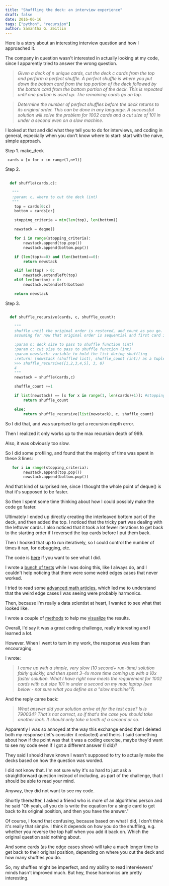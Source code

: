 ```yaml
---
title: "Shuffling the deck: an interview experience"
draft: false
date: 2016-06-16
tags: ["python", "recursion"]
author: Samantha G. Zeitlin
---
```



Here is a story about an interesting interview question and how I approached it. 

The company in question wasn't interested in actually looking at my code, since I apparently tried to answer the wrong question. 

> _Given a deck of n unique cards, cut the deck c cards from the top and perform a perfect shuffle. A perfect shuffle is where you put down the bottom card from the top portion of the deck followed by the bottom card from the bottom portion of the deck. This is repeated until one portion is used up. The remaining cards go on top._


> _Determine the number of perfect shuffles before the deck returns to its original order. This can be done in any language. A successful solution will solve the problem for 1002 cards and a cut size of 101 in under a second even on a slow machine._

I looked at that and did what they tell you to do for interviews, and coding in general, especially when you don't know where to start: start with the naive, simple approach. 

Step 1. make_deck

     cards = [x for x in range(1,n+1)] 

Step 2. 

```python
   
  def shuffle(cards,c):

   """
   :param: c, where to cut the deck (int)
   """
    top = cards[0:c]
    bottom = cards[c:]

    stopping_criteria = min(len(top), len(bottom))

    newstack = deque()

    for i in range(stopping_criteria):
        newstack.append(top.pop())
        newstack.append(bottom.pop())

    if (len(top)==0) and (len(bottom)==0):
        return newstack

    elif len(top) > 0:
        newstack.extendleft(top)
    elif len(bottom) > 0:
        newstack.extendleft(bottom)

    return newstack
   ```

Step 3. 

```python

  def shuffle_recursive(cards, c, shuffle_count):

    """
    shuffle until the original order is restored, and count as you go.
    assuming for now that original order is sequential and first card is always 1.

    :param n: deck size to pass to shuffle function (int)
    :param c: cut size to pass to shuffle function (int)
    :param newstack: variable to hold the list during shuffling
    :return: (newstack (shuffled list), shuffle_count (int)) as a tuple
    >>> shuffle_recursive([1,2,3,4,5], 3, 0)
    4
    """
    newstack = shuffle(cards,c)

    shuffle_count +=1

    if list(newstack) == [x for x in range(1, len(cards)+1)]: #stopping criteria
        return shuffle_count

    else:
        return shuffle_recursive(list(newstack), c, shuffle_count)

```

So I did that, and was surprised to get a recursion depth error. 

Then I realized it only works up to the max recursion depth of 999.

Also, it was obviously too slow. 

So I did some profiling, and found that the majority of time was spent in these 3 lines:

```python
   for i in range(stopping_criteria):
        newstack.append(top.pop())
        newstack.append(bottom.pop())
```

And that kind of surprised me, since I thought the whole point of deque() is that it's supposed to be faster. 

So then I spent some time thinking about how I could possibly make the code go faster. 

Ultimately I ended up directly creating the interleaved bottom part of the deck, and then added the top. I noticed that the tricky part was dealing with the leftover cards. I also noticed that it took a lot fewer iterations to get back to the starting order if I reversed the top cards before I put them back. 

Then I hooked that up to run iteratively, so I could control the number of times it ran, for debugging, etc. 

The code is [here][1] if you want to see what I did. 

I wrote a [bunch of tests][2] while I was doing this, like I always do, and I couldn't help noticing that there were some weird edges cases that never worked. 

I tried to read some [advanced math articles][3], which led me to understand that the weird edge cases I was seeing were probably harmonics. 

Then, because I'm really a data scientist at heart, I wanted to see what that looked like. 

I wrote a couple of [methods][4] to help me [visualize][5] the results.

Overall, I'd say it was a great coding challenge, really interesting and I learned a lot. 

However. When I went to turn in my work, the response was less than encouraging. 

I wrote:

> _I came up with a simple, very slow (10 second+ run-time) solution fairly quickly, and then spent 3-4x more time coming up with a 10x faster solution. 
What I have right now meets the requirement for 1002 cards with cut size 101 in under a second on my mac laptop (see below - not sure what you define as a "slow machine"?)._

And the reply came back: 

> _What answer did your solution arrive at for the test case? Is is 790034? That's not correct, so if that's the case you should take another look. It should only take a tenth of a second or so._

Apparently I was so annoyed at the way this exchange ended that I deleted both my response (let's consider it redacted) and theirs. I said something about how if the point was that it was a coding exercise, maybe they'd want to see my code even if I got a different answer (I did)? 

They said I should have known I wasn't supposed to try to actually make the decks based on how the question was worded. 

I did not know that. I'm not sure why it's so hard to just ask a straightforward question instead of including, as part of the challenge, that I should be able to read your mind. 

Anyway, they did not want to see my code. 

Shortly thereafter, I asked a friend who is more of an algorithms person and he said "Oh yeah, all you do is write the equation for a single card to get back to its original position, and then you have the answer."

Of course, I found that confusing, because based on what I did, I don't think it's really that simple. I think it depends on how you do the shuffling, e.g. whether you reverse the top half when you add it back on. Which the original question said nothing about. 

And some cards (as the edge cases show) will take a much longer time to get back to their original position, depending on where you cut the deck and how many shuffles you do. 

So, my shuffles might be imperfect, and my ability to read interviewers' minds hasn't improved much. But hey, those harmonics are pretty interesting. 



  [1]: https://github.com/szeitlin/shuffles/blob/master/shuffle.py
  [2]: https://github.com/szeitlin/shuffles/blob/master/test_shuffle.py
  [3]: http://statweb.stanford.edu/~cgates/PERSI/papers/83_05_shuffles.pdf
  [4]: https://github.com/szeitlin/shuffles/blob/master/explore_shuffle.py
  [5]: https://github.com/szeitlin/shuffles/blob/master/06162016_plot_shuffle_harmonics_SGZ.ipynb
